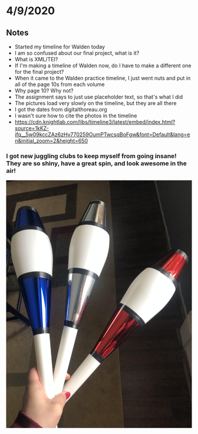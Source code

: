 # 4/9/2020

## Notes

- Started my timeline for Walden today
- I am so confused about our final project, what is it? 
- What is XML/TEI?
- If I'm making a timeline of Walden now, do I have to make a different one for the final project?
- When it came to the Walden practice timeline, I just went nuts and put in all of the page 10s from each volume 
- Why page 10? Why not?
- The assignment says to just use placeholder text, so that's what I did
- The pictures load very slowly on the timeline, but they are all there
- I got the dates from digitalthoreau.org 
- I wasn't sure how to cite the photos in the timeline
- https://cdn.knightlab.com/libs/timeline3/latest/embed/index.html?source=1kKZ-ifq__5w09kccZAz6zHv770259OumPTwcsqBoFgw&font=Default&lang=en&initial_zoom=2&height=650


### I got new juggling clubs to keep myself from going insane! They are so shiny, have a great spin, and look awesome in the air!

![](Images/JugglingClubs.jpg)